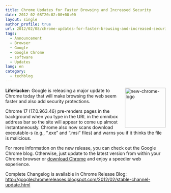 ```yaml
---
title: Chrome Updates for Faster Browsing and Increased Security
date: 2012-02-08T20:02:00+00:00
layout: single
author_profile: true
url: 2012/02/08/chrome-updates-for-faster-browsing-and-increased-security/
tags:
  - Announcement
  - Browser
  - Google
  - Google Chrome
  - software
  - Updates
lang: en
category: 
  - techblog
---
```

[<img title="new-chrome-logo" border="0" alt="new-chrome-logo" align="right" src="http://lh3.ggpht.com/-Qd_g38SBy78/TzLN15PxxLI/AAAAAAAAElk/-vsDWN_t1Eg/new-chrome-logo_thumb%25255B1%25255D.png?imgmax=800" width="128" height="125" />](http://lh3.ggpht.com/-gvkveHS1pmg/TzLNsHrIH7I/AAAAAAAAElc/6fNYvFzyaTk/s1600-h/new-chrome-logo%25255B3%25255D.png)**LifeHacker:** Google is releasing a major update to Chrome today that will make browsing the web seem faster and also add security protections. 

Chrome 17 (17.0.963.46) pre-renders pages in the background when you type in the URL in the omnibox address bar so the site will appear to come up almost instantaneously. Chrome also now scans download executable-s (e.g., “.exe” and “.msi” files) and warns you if it thinks the file is malicious. 

For more information on the new release, you can check out the Google Chrome blog. Otherwise, just update to the latest version from within your Chrome browser or [download Chrome](http://www.google.com/chrome) and enjoy a speedier web experience. 

Complete Changelog is available in Chrome Release Blog: <http://googlechromereleases.blogspot.com/2012/02/stable-channel-update.html>